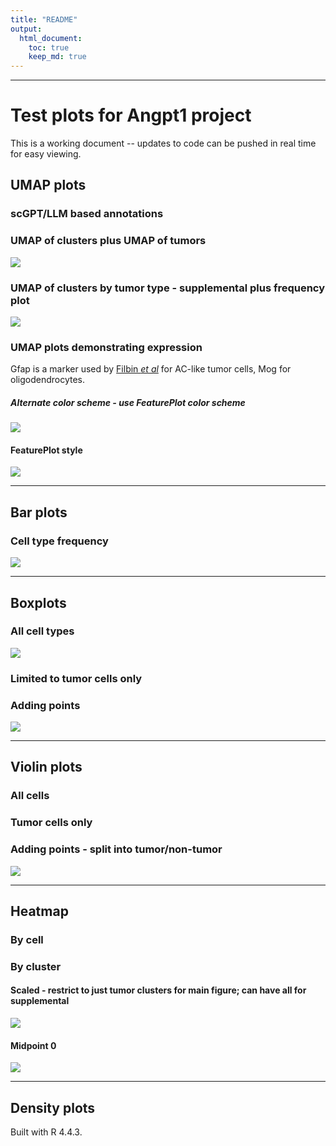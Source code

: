 ```yaml
---
title: "README"
output: 
  html_document:
    toc: true
    keep_md: true
---
```


***
# Test plots for Angpt1 project
This is a working document -- updates to code can be pushed in real time for easy viewing.








## UMAP plots 
### scGPT/LLM based annotations


### UMAP of clusters plus UMAP of tumors
![](README_files/figure-html/umap_labeled-1.png)<!-- -->

### UMAP of clusters by tumor type - supplemental plus frequency plot
![](README_files/figure-html/umap_by_tumor-1.png)<!-- -->

### UMAP plots demonstrating expression
Gfap is a marker used by [Filbin *et al*](https://doi.org/10.1038/s41588-022-01236-3) for AC-like tumor cells, Mog for oligodendrocytes.


##### Alternate color scheme - use FeaturePlot color scheme
![](README_files/figure-html/umap_plots_alt-1.png)<!-- -->

#### FeaturePlot style
![](README_files/figure-html/feature_plot-1.png)<!-- -->

***
## Bar plots 
### Cell type frequency
![](README_files/figure-html/bar_graph-1.png)<!-- -->

***
## Boxplots
### All cell types

![](README_files/figure-html/boxplot-1.png)<!-- -->


### Limited to tumor cells only




### Adding points

![](README_files/figure-html/boxplot_limited_dots-1.png)<!-- -->

***
## Violin plots
### All cells


### Tumor cells only


### Adding points - split into tumor/non-tumor
![](README_files/figure-html/violin_points-1.png)<!-- -->

***
## Heatmap
### By cell



### By cluster
#### Scaled - restrict to just tumor clusters for main figure; can have all for supplemental
![](README_files/figure-html/heatmap_mean_scaled-1.png)<!-- -->

#### Midpoint 0
![](README_files/figure-html/heatmap_mean-1.png)<!-- -->

***
## Density plots


Built with R 4.4.3.
